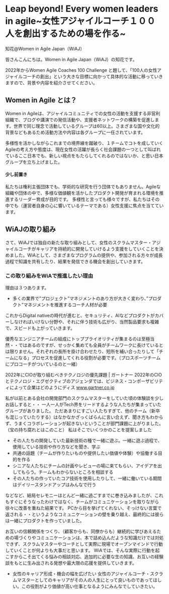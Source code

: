 # Leap beyond! Every women leaders in agile~女性アジャイルコーチ１００人を創出するための場を作る~

<div class="flushright">知花@Women in Agile Japan（WiAJ）</div>

皆さんこんにちは。Women in Agile Japan（WiAJ）の知花です。

2022年からWomen Agile Coaches 100 Challenge と題して、「100人の女性アジャイルコーチの創出」という大きな目標に向かって具体的な活動に移っていきますので、背景や内容を紹介させてください。

## Women in Agile とは？
Women in Agileは、アジャイルコミュニティでの女性の活動を支援する非営利組織で、ブログや講演での発信活動や、支援者ネットワークの構築を促進します。世界で同じ理念で活動しているグループは60以上。さまざまな国や文化的背景などもあるため活動方法や内容は各グループに一任されています。

多様性を活かしながらこれまでの境界線を蹴破り、１チームでコトを成していくAgileの考え方や態度は、現在女性の活躍が長らく社会課題の一つとして叫ばれているここ日本でも、新しい視点をもたらしてくれるのではないか、と思い日本グループを立ち上げました。

#### 少し前置き
私たちは権利主張団体でも、学術的な研究を行う団体でもありません。Agileな組織や団体の中で、多様な価値観を活かしたプロダクト開発が育まれる環境を推進するリーダー育成が目的です。
多様性と言っても様々ですが、私たちはその中でも（運営者自身の心に響いているテーマである）女性支援に焦点を当てています。

## WiAJの取り組み

さて、WiAJでは独自の新たな取り組みとして、女性のスクラムマスター・アジャイルコーチがキャリアを持続的に開発していけるよう支援をしていくことを決めました。WiAとして、さまざまなプログラムの提供や、参加される方々が成長過程で知識を共有したり、結果を発信できる機会を創出していきます。

### この取り組みをWiAで推進したい理由

理由は３つあります。

* 多くの業界で”プロジェクト”マネジメントのあり方が大きく変わり、”プロダクト”マネジメントを推進するコーチ人材が必要

これからDigital nativeの時代が進むと、セキュリティ、AIなどプロダクトがカバーしなければいけない分野や、それに伴う技術も広がり、当然製品要求も複雑で、スピードも上がっていきます。

優秀なエンジニアチームの組成にトッププライオリティが集まるのは至極当然・・ではあるのですが、せっかく集めても全員がチームワークに長けているとは限りません。それぞれの長所を掛け合わせたり、短所を補い合ったりして「チームになる」プロセスを促進してくれる役割が必要です。（プロスポーツチームにプロコーチがついているのと一緒）

2022年にCIOが取り組むべきテクノロジの優先課題 | ガートナー 2022年のCIOとテクノロジ・エグゼクティブのアジェンダでは、ビジネス・コンポーザビリティによって企業はどのようにディス www.gartner.co.jp 

私が以前とある会社の開発部門のスクラムマスターをしていた頃の体験談を少しお話しすると・・
一人一人がTech界をリードするような人たちが集まっていたグループがありました。
ただあまりにすごい人たちすぎて、他のチーム（新卒も混じっていたりする）はなかなかざっくばらんに言い合えず、聞き方もわからず、うまくコラボレーションが起きないということが部門課題に上がりました。（宝の持ち腐れとはこのこと）
私はそこでいくつかのことを提案しました

* その人たちの開発していた最新技術の種で一緒に遊ぶ。一緒に遊ぶ過程で、使用している技術や作り方などを聞き、学ぶ
* 共通の話題（チームが作りたいものや提供したい価値や体験）や協働する目的を作る
* シニアな人たちにチームの計画やレビューの場に来てもらい、アイデアを出してもらう。チームもわからないところを相談する
* その人たちの作っていたコア技術を使用したりして、一緒に働いている期間はデイリースタンドアップはみんなで行う

などなど、結局セレモニーほとんど一緒に過ごすまでに巻き込みましたが、これもすぐにそうなったわけではなく、チームがコミュニケーションを取りながら徐々に改善を重ねた結果です。
PCから目を挙げてくれない、そっけない言葉で返される・・というようなコミュニケーションの壁を乗り越え、最終的には彼らは一緒にプロダクトを作っていました。

お互いの信頼関係をつくり、（顧客からも、同僚からも）継続的に学びあえるための場づくりやコミュニケーションは、本で詰め込んだような知識だけでは対処できず、スクラムマスターやコーチとして実際に現場でオープンマインドで行動していくことが何よりも大事だと思います。
WiAでは、そんな実際に行動を起こすからこそ出てくる悩みの相談対応、追加的に必要な生の知識、お互いの経験談をもとに生み出される発想や最大限の応援を提供していきます。

* 女性のキャリア形成・機会の幅を広げたい
女性のアジャイルコーチ・スクラムマスターとしてのキャリアがその人の人生にとって良いものであってほしい。この役割がより価値が高い仕事となるようにみんなでしていきたい。

